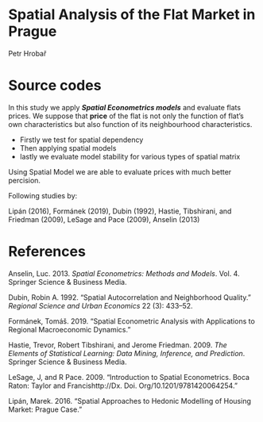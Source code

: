 Spatial Analysis of the Flat Market in Prague
================
Petr Hrobař

# Source codes

In this study we apply ***Spatial Econometrics models*** and evaluate
flats prices. We suppose that **price** of the flat is not only the
function of flat’s own characteristics but also function of its
neighbourhood characteristics.

  - Firstly we test for spatial dependency
  - Then applying spatial models
  - lastly we evaluate model stability for various types of spatial
    matrix

Using Spatial Model we are able to evaluate prices with much better
percision.

Following studies by:

Lipán (2016), Formánek (2019), Dubin (1992), Hastie, Tibshirani, and
Friedman (2009), LeSage and Pace (2009), Anselin (2013)

# References

<div id="refs" class="references">

<div id="ref-anselin2013spatial">

Anselin, Luc. 2013. *Spatial Econometrics: Methods and Models*. Vol. 4.
Springer Science & Business Media.

</div>

<div id="ref-dubin1992spatial">

Dubin, Robin A. 1992. “Spatial Autocorrelation and Neighborhood
Quality.” *Regional Science and Urban Economics* 22 (3): 433–52.

</div>

<div id="ref-formanek2019spatial">

Formánek, Tomáš. 2019. “Spatial Econometric Analysis with Applications
to Regional Macroeconomic Dynamics.”

</div>

<div id="ref-hastie2009elements">

Hastie, Trevor, Robert Tibshirani, and Jerome Friedman. 2009. *The
Elements of Statistical Learning: Data Mining, Inference, and
Prediction*. Springer Science & Business Media.

</div>

<div id="ref-lesage2009introduction">

LeSage, J, and R Pace. 2009. “Introduction to Spatial Econometrics. Boca
Raton: Taylor and Francishttp://Dx. Doi. Org/10.1201/9781420064254.”

</div>

<div id="ref-lipan2016spatial">

Lipán, Marek. 2016. “Spatial Approaches to Hedonic Modelling of Housing
Market: Prague Case.”

</div>

</div>

